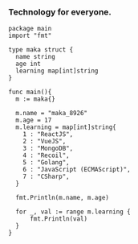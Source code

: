 ### Technology for everyone.

  ```golang
  package main
  import "fmt"
  
  type maka struct {
    name string
    age int
    learning map[int]string
  }
  
  func main(){
    m := maka{}
    
    m.name = "maka_8926"
    m.age = 17
    m.learning = map[int]string{
      1 : "ReactJS",
      2 : "VueJS",
      3 : "MongoDB",
      4 : "Recoil",
      5 : "Golang",
      6 : "JavaScript (ECMAScript)",
      7 : "CSharp",
    }
    
    fmt.Println(m.name, m.age)
    
    for _, val := range m.learning {
    	fmt.Println(val)
    }
  }
  ```
  
<!--
**Mincart8925/Mincart8925** is a ✨ _special_ ✨ repository because its `README.md` (this file) appears on your GitHub profile.

Here are some ideas to get you started:

- 🔭 I’m currently working on ...
- 🌱 I’m currently learning ...
- 👯 I’m looking to collaborate on ...
- 🤔 I’m looking for help with ...
- 💬 Ask me about ...
- 📫 How to reach me: ...
- 😄 Pronouns: ...
- ⚡ Fun fact: ...
-->
